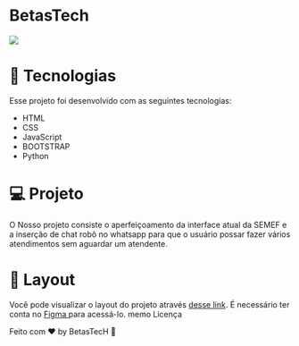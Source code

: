 # BetasTech



[![](https://raw.githubusercontent.com/rocketseat-education/nlw-06-discover/main/.github/Rocket_Q.png)](https://raw.githubusercontent.com/rocketseat-education/nlw-06-discover/main/.github/Rocket_Q.png)


#   :rocket: Tecnologias

Esse projeto foi desenvolvido com as seguintes tecnologias:

-  HTML
-  CSS
-  JavaScript
-  BOOTSTRAP
-  Python
#  :computer: Projeto


O Nosso projeto consiste o aperfeiçoamento da interface atual da SEMEF e a inserção de chat robô no whatsapp para que o usuário possar fazer vários atendimentos sem aguardar um atendente.


# :bookmark: Layout
Você pode visualizar o layout do projeto através [desse link](https://www.figma.com/file/qK4lwaMQcRTS1Y1RqJJZIB/SEMEF?node-id=0%3A1 "desse link"). É necessário ter conta no [Figma ](https://www.figma.com/ "Figma ")para acessá-lo.
memo Licença



Feito com :hearts: by BetasTecH :wave: 
